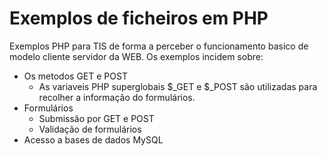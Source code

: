 # Exemplos de ficheiros em PHP
Exemplos PHP para TIS de forma a perceber o funcionamento basico de modelo cliente servidor da WEB.
Os exemplos incidem sobre:
- Os metodos GET e POST
  - As variaveis PHP superglobais  $_GET e $_POST são utilizadas para recolher a informação do formulários.
- Formulários
  - Submissão por GET e POST
  - Validação de formulários
- Acesso a bases de dados MySQL
